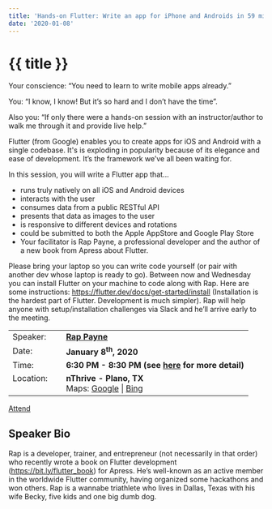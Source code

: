 ```yaml
---
title: 'Hands-on Flutter: Write an app for iPhone and Androids in 59 minutes'
date: '2020-01-08'
---
```

# {{ title }}

Your conscience: “You need to learn to write mobile apps already.”

You: “I know, I know! But it’s so hard and I don’t have the time”.

Also you: “If only there were a hands-on session with an instructor/author to walk me through it and provide live help.”

Flutter (from Google) enables you to create apps for iOS and Android with a single codebase. It's is exploding in popularity because of its elegance and ease of development. It’s the framework we’ve all been waiting for.

In this session, you will write a Flutter app that...

* runs truly natively on all iOS and Android devices
* interacts with the user
* consumes data from a public RESTful API
* presents that data as images to the user
* is responsive to different devices and rotations
* could be submitted to both the Apple AppStore and Google Play Store
* Your facilitator is Rap Payne, a professional developer and the author of a new book from Apress about Flutter.

Please bring your laptop so you can write code yourself (or pair with another dev whose laptop is ready to go). Between now and Wednesday you can install Flutter on your machine to code along with Rap. Here are some instructions: https://flutter.dev/docs/get-started/install (Installation is the hardest part of Flutter. Development is much simpler). Rap will help anyone with setup/installation challenges via Slack and he’ll arrive early to the meeting.

<table><tbody><tr><td>Speaker:</td><td>&nbsp;</td><td><b><a title="Rap Payne" target="_blank" href="https://bit.ly/flutter_book">Rap Payne</a></b></td></tr><tr><td>Date:</td><td>&nbsp;</td><td><b>January 8<sup>th</sup>, 2020</b></td></tr><tr><td valign="top">Time:</td><td>&nbsp;</td><td><b>6:30 PM - 8:30 PM (see <a title="Location" href="/location/">here</a> for more detail)</b></td></tr><tr><td valign="top">Location:</td><td>&nbsp;</td><td><b>nThrive - Plano, TX</b><br>Maps: <a title="Google" target="_blank" href="https://goo.gl/maps/1OyNE">Google</a> | <a title="Bing" target="_blank" href="http://binged.it/1afBEJ9">Bing</a></td></tr></tbody></table>

[Attend](https://www.eventbrite.com/e/hands-on-flutter-write-an-app-for-iphone-and-androids-in-59-minutes-tickets-88108766693)

## Speaker Bio

Rap is a developer, trainer, and entrepreneur (not necessarily in that order) who recently wrote a book on Flutter development (https://bit.ly/flutter_book) for Apress. He’s well-known as an active member in the worldwide Flutter community, having organized some hackathons and won others. Rap is a wannabe triathlete who lives in Dallas, Texas with his wife Becky, five kids and one big dumb dog.

 